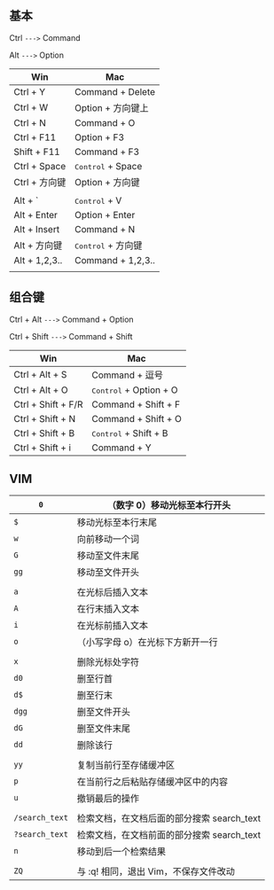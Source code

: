 ## 基本

Ctrl `--->` Command

Alt `--->` Option

| Win           | Mac               |
| ------------- | ----------------- |
| Ctrl + Y      | Command + Delete  |
| Ctrl + W      | Option + 方向键上 |
| Ctrl + N      | Command + O       |
| Ctrl + F11    | Option + F3       |
| Shift + F11   | Command + F3      |
| Ctrl + Space  | <kbd>Control</kbd> + Space  |
| Ctrl + 方向键 | Option + 方向键   |
|               |                   |
| Alt + `       | <kbd>Control</kbd> + V       |
| Alt + Enter   | Option + Enter    |
| Alt + Insert  | Command + N       |
| Alt + 方向键  | <kbd>Control</kbd> + 方向键  |
| Alt + 1,2,3.. | Command + 1,2,3.. |
|               |                   |

## 组合键

Ctrl + Alt `--->` Command + Option

Ctrl + Shift `--->` Command + Shift

| Win                | Mac                  |
| ------------------ | -------------------- |
| Ctrl + Alt + S     | Command + 逗号       |
| Ctrl + Alt + O     | <kbd>Control</kbd> + Option + O |
| Ctrl + Shift + F/R | Command + Shift + F  |
| Ctrl + Shift + N   | Command + Shift + O  |
| Ctrl + Shift + B   | <kbd>Control</kbd> + Shift + B  |
| Ctrl + Shift + i | Command + Y |



## VIM

| `0`            | （数字 0）移动光标至本行开头               |
| -------------- | ------------------------------------------ |
| `$`            | 移动光标至本行末尾                         |
| `w`            | 向前移动一个词                             |
| `G`            | 移动至文件末尾                             |
| `gg`           | 移动至文件开头                             |
|                |                                            |
| `a`            | 在光标后插入文本                           |
| `A`            | 在行末插入文本                             |
| `i`            | 在光标前插入文本                           |
| `o`            | （小写字母 o）在光标下方新开一行           |
|                |                                            |
| `x`            | 删除光标处字符                             |
| `d0`           | 删至行首                                   |
| `d$`           | 删至行末                                   |
| `dgg`          | 删至文件开头                               |
| `dG`           | 删至文件末尾                               |
| `dd`           | 删除该行                                   |
|                |                                            |
| `yy`           | 复制当前行至存储缓冲区                     |
| `p`            | 在当前行之后粘贴存储缓冲区中的内容         |
| `u`            | 撤销最后的操作                             |
|                |                                            |
| `/search_text` | 检索文档，在文档后面的部分搜索 search_text |
| `?search_text` | 检索文档，在文档前面的部分搜索 search_text |
| `n`            | 移动到后一个检索结果                       |
|                |                                            |
| `ZQ`           | 与 :q! 相同，退出 Vim，不保存文件改动      |